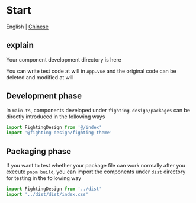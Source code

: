 # Start

English | [Chinese](https://github.com/Tyh2001/fighting-design/blob/master/start/README.md)

## explain

Your component development directory is here

You can write test code at will in `App.vue` and the original code can be deleted and modified at will

## Development phase

In `main.ts`, components developed under `fighting-design/packages` can be directly introduced in the following ways

```ts
import FightingDesign from '@/index'
import '@fighting-design/fighting-theme'
```

## Packaging phase

If you want to test whether your package file can work normally after you execute `pnpm build`, you can import the components under `dist` directory for testing in the following way

```ts
import FightingDesign from '../dist'
import '../dist/dist/index.css'
```
